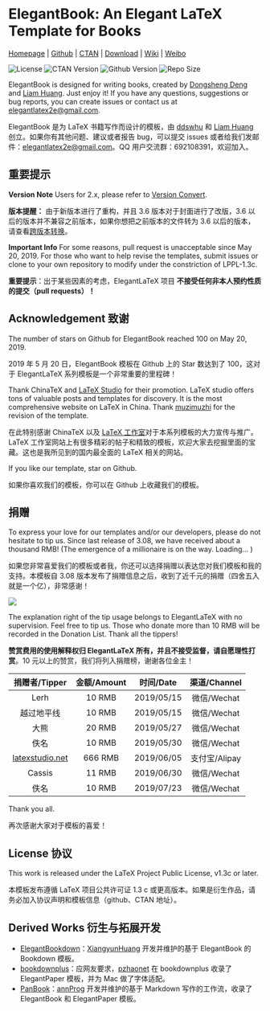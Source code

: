 <!-- Author : Dongsheng Deng & Liam Huang-->
<!-- Program Email: elegantlatex2e@gmail.com -->

# ElegantBook: An Elegant LaTeX Template for Books

[Homepage](https://elegantlatex.org/) | [Github](https://github.com/ElegantLaTeX/ElegantBook) | [CTAN](https://ctan.org/pkg/elegantbook) | [Download](https://github.com/ElegantLaTeX/ElegantBook/releases) | [Wiki](https://github.com/ElegantLaTeX/ElegantBook/wiki) | [Weibo](https://weibo.com/elegantlatex)

![License](https://img.shields.io/ctan/l/elegantbook.svg)
![CTAN Version](https://img.shields.io/ctan/v/elegantbook.svg)
![Github Version](https://img.shields.io/github/release/ElegantLaTeX/ElegantBook.svg)
![Repo Size](https://img.shields.io/github/repo-size/ElegantLaTeX/ElegantBook.svg)

ElegantBook is designed for writing books, created by [Dongsheng Deng](https://ddswhu.me/) and [Liam Huang](https://liam.page/). Just enjoy it! If you have any questions, suggestions or bug reports, you can create issues or contact us at elegantlatex2e@gmail.com.

ElegantBook 是为 LaTeX 书籍写作而设计的模板，由 [ddswhu](https://ddswhu.me/) 和 [Liam Huang](https://liam.page/) 创立。如果你有其他问题、建议或者报告 bug，可以提交 issues 或者给我们发邮件：elegantlatex2e@gmail.com。QQ 用户交流群：692108391，欢迎加入。

## 重要提示

**Version Note** Users for 2.x, please refer to [Version Convert](https://github.com/ElegantLaTeX/ElegantBook/wiki/convert).

**版本提醒：** 由于新版本进行了重构，并且 3.6 版本对于封面进行了改版，3.6 以后的版本并不兼容之前版本，如果你想把之前版本的文件转为 3.6 以后的版本，请查看[跨版本转换](https://github.com/ElegantLaTeX/ElegantBook/wiki/convert)。

**Important Info** For some reasons, pull request is unacceptable since May 20, 2019. For those who want to help revise the templates, submit issues or clone to your own repository to modify under the constriction of  LPPL-1.3c.

**重要提示**：出于某些因素的考虑，ElegantLaTeX 项目 **不接受任何非本人预约性质的提交（pull requests）！**


## Acknowledgement 致谢

The number of stars on Github for ElegantBook reached 100 on May 20, 2019.

2019 年 5 月 20 日，ElegantBook 模板在 Github 上的 Star 数达到了 100，这对于 ElegantLaTeX 系列模板是一个非常重要的里程碑！

Thank ChinaTeX and [LaTeX Studio](http://www.latexstudio.net/) for their promotion. LaTeX studio offers tons of valuable posts and templates for discovery. It is the most comprehensive website on LaTeX in China. Thank [muzimuzhi](https://github.com/muzimuzhi) for the revision of the template.

在此特别感谢 ChinaTeX 以及 [LaTeX 工作室](http://www.latexstudio.net/)对于本系列模板的大力宣传与推广。LaTeX 工作室网站上有很多精彩的帖子和精致的模板，欢迎大家去挖掘里面的宝藏。这也是我所见到的国内最全面的 LaTeX 相关的网站。

If you like our template, star on Github.

如果你喜欢我们的模板，你可以在 Github 上收藏我们的模板。


## 捐赠

To express your love for our templates and/or our developers, please do not hesitate to tip us. Since last release of 3.08, we have received about a thousand RMB! (The emergence of a millionaire is on the way. Loading... )

如果您非常喜爱我们的模板或者我，你还可以选择捐赠以表达您对我们模板和我的支持。本模板自 3.08 版本发布了捐赠信息之后，收到了近千元的捐赠（四舍五入就是一个亿），非常感谢！

![](https://github.com/ElegantLaTeX/ElegantBook/wiki/donate.jpg)

The explanation right of the tip usage belongs to ElegantLaTeX with no supervision. Feel free to tip us. Those who donate more than 10 RMB will be recorded in the Donation List. Thank all the tippers!

**赞赏费用的使用解释权归 ElegantLaTeX 所有，并且不接受监督，请自愿理性打赏**。10 元以上的赞赏，我们将列入捐赠榜，谢谢各位金主！

| 捐赠者/Tipper | 金额/Amount |  时间/Date  | 渠道/Channel |
| :------:   | :----:   | :----: | :------:   |
| Lerh   | 10 RMB |   2019/05/15   | 微信/Wechat |
| 越过地平线 | 10 RMB |   2019/05/15   | 微信/Wechat |
| 大熊      | 20 RMB |   2019/05/27   | 微信/Wechat |
| 佚名      | 10 RMB |   2019/05/30   | 微信/Wechat |
| [latexstudio.net](http://www.latexstudio.net/)      | 666 RMB |   2019/06/05   | 支付宝/Alipay |
| Cassis | 11 RMB | 2019/06/30 | 微信/Wechat |
| 佚名 | 10 RMB | 2019/07/23 | 微信/Wechat |

Thank you all.

再次感谢大家对于模板的喜爱！

## License 协议

This work is released under the LaTeX Project Public License, v1.3c or later.

本模板发布遵循 LaTeX 项目公共许可证 1.3 c 或更高版本。如果是衍生作品，请务必加入协议声明和模板信息（github、CTAN 地址）。

## Derived Works 衍生与拓展开发

+ [ElegantBookdown](https://github.com/XiangyunHuang/ElegantBookdown)：[XiangyunHuang](https://github.com/XiangyunHuang) 开发并维护的基于 ElegantBook 的 Bookdown 模板。
+ [bookdownplus](https://github.com/pzhaonet/bookdownplus)：应网友要求，[pzhaonet](https://github.com/pzhaonet) 在 bookdownplus 收录了 ElegantPaper 模板，并为 Mac 做了字体适配。
+ [PanBook](https://github.com/annProg/PanBook)：[annProg](https://github.com/annProg) 开发并维护的基于 Markdown 写作的工作流，收录了 ElegantBook 和 ElegantPaper 模板。
